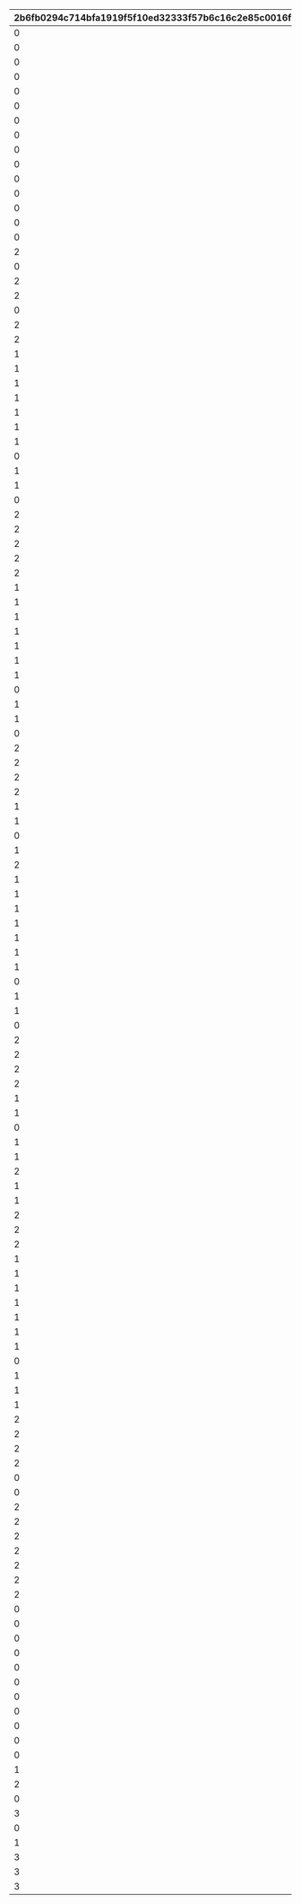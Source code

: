 |2b6fb0294c714bfa1919f5f10ed32333f57b6c16c2e85c0016f17b371f5a03f4|41137c78c23abab52886b8efd65b68b57bec00799653d2aa88d85637d22dd5c4|3086f4696fabdff767f8cf7be2600da5dc813d3c4694bfdd2491b7cb55122f3b|f2062e724cb5aa1904553f0defb61083a3336b93c94dee58c811559a397cd64a|0b075b87ae92609f550c12a6584db75bd91e3b08813724a1e092891168b38515|4a371e500a9f2511f87a838b2f583a5d907d5287500018a61aec1ad61e20fda1|8cd22972da8ac4bd9674c3292806f05c3520c6ab5ff23f677e67d5f6970652b5|b70f30520e8c5240648edcaf113f18732f5b385ed1ab80195c879654615488e1|dd863b23925f79000a50a0b50aba583fb629cc0138a616cbc4762011e07fabc3|
| --- | --- | --- | --- | --- | --- | --- | --- | --- |
|0|0|0|0|0|600|21|1101001|1101002|
|0|600|0|0|0|2400|22|1101002|1101003|
|0|-1500|0|50|0|1|20|1101003|1|
|0|0|0|0|0|900|21|1101011|1101012|
|0|700|0|0|0|2100|22|1101012|1101013|
|0|-1500|0|200|0|1|20|1101013|1|
|0|0|0|0|0|400|21|1101021|1101022|
|0|500|0|0|0|2000|22|1101022|1101023|
|0|-1500|0|350|0|1|20|1101023|1|
|0|0|0|0|0|1000|21|1101031|1101032|
|0|900|0|0|0|1800|22|1101032|1101033|
|0|-1500|0|500|0|1|20|1101033|1|
|0|0|0|0|0|500|21|1101041|1101042|
|0|800|0|0|0|1600|22|1101042|1101043|
|0|-1500|0|750|0|1|20|1101043|1|
|2|2|0|2|0|1|1|1101101|25|
|0|-2000|0|-100|0|1|20|1102001|1|
|2|2|0|10|0|1|1|1102101|20|
|2|0|0|0|0|2|10|1102102|200000|
|0|0|0|0|0|500|21|1103001|1103002|
|2|0|0|0|0|0|3|1103002|1000|
|2|3000|0|0|0|3|2|1202001|-15|
|1|30000|0|0|0|3|2|1204001|15|
|1|30000|0|0|0|3|2|1205001|10|
|1|30000|0|0|0|3|2|1206001|10|
|1|30000|0|0|0|3|2|1207001|10|
|1|3000|0|0|0|2|2|1208001|15|
|1|3000|0|0|0|1|2|1209001|25|
|1|3000|0|0|0|2|2|1210001|10|
|0|0|0|0|0|3000|21|1210002|1210003|
|1|30000|0|0|0|1|2|1210003|15|
|1|3000|0|0|0|2|2|1211001|-10|
|0|0|0|0|0|3000|21|1211002|1211003|
|2|30000|0|0|0|1|2|1211003|-15|
|2|30000|0|0|0|1|2|1213001|-10|
|2|30000|0|0|0|2|2|1213002|-10|
|2|1500|0|0|0|3|2|1214001|-25|
|2|3000|0|0|0|3|2|1216001|-20|
|1|30000|0|0|0|3|2|1218001|20|
|1|30000|0|0|0|3|2|1219001|15|
|1|30000|0|0|0|3|2|1220001|15|
|1|30000|0|0|0|3|2|1221001|15|
|1|3000|0|0|0|2|2|1222001|20|
|1|3000|0|0|0|1|2|1223001|30|
|1|3000|0|0|0|2|2|1224001|15|
|0|0|0|0|0|3000|21|1224002|1224003|
|1|30000|0|0|0|1|2|1224003|20|
|1|3000|0|0|0|2|2|1225001|-10|
|0|0|0|0|0|3000|21|1225002|1225003|
|2|30000|0|0|0|1|2|1225003|-20|
|2|30000|0|0|0|1|2|1227001|-15|
|2|30000|0|0|0|2|2|1227002|-15|
|2|1500|0|0|0|3|2|1228001|-35|
|1|30000|0|0|0|3|2|1229001|20|
|1|3000|0|0|0|2|2|1230001|20|
|0|0|0|0|0|3000|21|1230002|1230003|
|1|30000|0|0|0|1|2|1230003|50|
|2|3000|0|0|0|3|2|1232001|-25|
|1|30000|0|0|0|3|2|1234001|25|
|1|30000|0|0|0|3|2|1235001|20|
|1|30000|0|0|0|3|2|1236001|20|
|1|30000|0|0|0|3|2|1237001|20|
|1|3000|0|0|0|2|2|1238001|25|
|1|3000|0|0|0|1|2|1239001|35|
|1|3000|0|0|0|2|2|1240001|20|
|0|0|0|0|0|3000|21|1240002|1240003|
|1|30000|0|0|0|1|2|1240003|25|
|1|3000|0|0|0|2|2|1241001|-10|
|0|0|0|0|0|3000|21|1241002|1241003|
|2|30000|0|0|0|1|2|1241003|-25|
|2|30000|0|0|0|1|2|1242001|-20|
|2|30000|0|0|0|2|2|1242002|-20|
|2|1500|0|0|0|3|2|1244001|-75|
|1|30000|0|0|0|3|2|1246001|20|
|1|30000|0|0|0|3|2|1247001|30|
|0|0|0|0|0|3000|21|1247002|1247003|
|1|3000|0|0|0|1|2|1247003|25|
|1|3000|0|0|0|1|2|1248001|75|
|2|1500|0|0|0|3|2|1249001|-90|
|1|30000|0|0|0|2|2|2101001|10|
|1|30000|0|0|0|2|2|2102001|10|
|2|3000|0|0|0|2|2|2103001|-15|
|2|3000|0|0|0|3|2|2103002|-15|
|2|3000|0|0|0|3|2|2105001|-25|
|1|30000|0|0|0|3|2|2107001|25|
|1|30000|0|0|0|3|2|2108001|10|
|1|30000|0|0|0|3|2|2109001|10|
|1|30000|0|0|0|3|2|2110001|10|
|1|3000|0|0|0|2|2|2111001|15|
|1|3000|0|0|0|1|2|2112001|25|
|1|3000|0|0|0|2|2|2113001|10|
|0|0|0|0|0|3000|21|2113002|2113003|
|1|30000|0|0|0|1|2|2113003|25|
|1|3000|0|0|0|2|2|2114001|-10|
|1|0|0|0|0|3000|21|2114002|2114003|
|2|30000|0|0|0|1|2|2114003|-25|
|2|30000|0|0|0|1|2|2116001|-10|
|2|30000|0|0|0|2|2|2116002|-10|
|2|1500|0|0|0|3|2|2117001|-50|
|0|0|0|0|0|300|21|3301001|3301002|
|0|30|0|20|0|2|20|3301002|1|
|2|1|0|100|0|1|1|3301101|0|
|2|1|0|40|0|1|1|3302001|0|
|2|1|0|60|0|1|1|3302002|0|
|2|1|0|12|0|1|1|3303001|0|
|2|1|0|28|0|1|1|3303002|0|
|2|1|0|40|0|1|1|3304001|0|
|2|1|0|100|0|1|1|3304002|0|
|0|0|0|0|0|200|21|3305001|3305011|
|0|0|0|0|0|200|21|3305002|3305012|
|0|0|0|0|0|200|21|3305003|3305013|
|0|0|0|0|0|200|21|3305004|3305014|
|0|0|0|0|0|200|21|3305005|3305015|
|0|0|0|0|0|200|21|3305006|3305016|
|0|26|0|15|30|2|20|3305011|1|
|0|29|0|8|15|2|20|3305012|1|
|0|30|0|0|0|2|20|3305013|1|
|0|29|0|-8|-15|2|20|3305014|1|
|0|26|0|-15|-30|2|20|3305015|1|
|1|180|0|0|0|1|10|3305016|30000|
|2|1|0|20|0|1|1|3305101|0|
|0|274|0|29|0|2|20|3402001|1|
|3|0|0|0|0|2000|11|3402101|500000|
|0|0|0|0|0|200|21|3403001|3403002|
|1|0|0|0|0|1|10|3403002|200000|
|3|0|0|0|0|0|4|4001001|0|
|3|0|0|0|0|0|1|4001002|99999|
|3|9|9|9|9|9|1|4002001|99999|